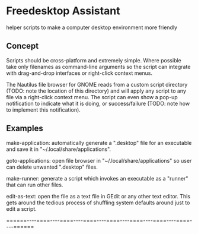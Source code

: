 # Freedesktop Assistant
helper scripts to make a computer desktop environment more friendly

## Concept

Scripts should be cross-platform and extremely simple. Where possible
take only filenames as command-line arguments so the script can
integrate with drag-and-drop interfaces or right-click context menus.

The Nautilus file browser for GNOME reads from a custom script directory
(TODO: note the location of this directory) and will apply any script to
any file via a right-click context menu. The script can even show a
pop-up notification to indicate what it is doing, or success/failure
(TODO: note how to implement this notification).

## Examples

make-application: automatically generate a ".desktop" file for an
executable and save it in "~/.local/share/applications".

goto-applications: open file browser in "~/.local/share/applications" so
user can delete unwanted ".desktop" files.

make-runner: generate a script which invokes an executable as a "runner"
that can run other files.

edit-as-text: open the file as a text file in GEdit or any other text
editor. This gets around the tedious process of shuffling system
defaults around just to edit a script.

======----====----====----====----====----====----====----====----======

